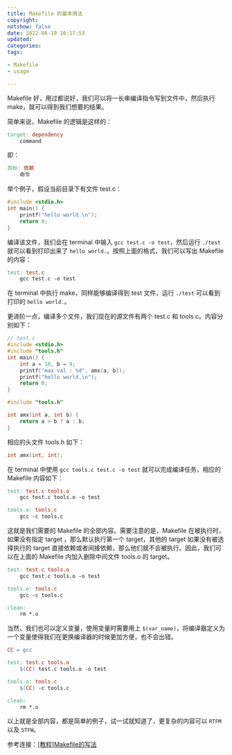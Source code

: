 ```yaml
---
title: Makefile 的基本用法
copyright: 
notshow: false
date: 2022-06-19 16:17:53
updated:
categories:
tags:

- Makefile
- usage

---
```


Makefile 好，用过都说好，我们可以将一长串编译指令写到文件中，然后执行 make，就可以得到我们想要的结果。

简单来说，Makefile 的逻辑是这样的：

```makefile
target: dependency
    command
```

即：

```makefile
目标: 依赖
    命令
```

<!-- more -->

举个例子，假设当前目录下有文件 test.c：

```c
#include <stdio.h>
int main() {
    printf("hello world.\n");
    return 0;
}
```

编译该文件，我们会在 terminal 中输入 `gcc test.c -o test`，然后运行 `./test`就可以看到打印出来了 `hello world.`。按照上面的格式，我们可以写出 Makefile 的内容：

```makefile
test: test.c
    gcc test.c -o test
```

在 terminal 中执行 make，同样能够编译得到 test 文件，运行 `./test` 可以看到打印的 `hello world.`。

更进阶一点，编译多个文件，我们现在的源文件有两个 test.c 和 tools.c。内容分别如下：

```c
// test.c
#include <stdio.h>
#include "tools.h"
int main() {
    int a = 10, b = 9;
    printf("max val : %d", amx(a, b));
    printf("hello world.\n");
    return 0;
}
```

```c
#include "tools.h"

int amx(int a, int b) {
    return a > b ? a : b;
}
```

相应的头文件 tools.h 如下：

```c
int amx(int, int);
```

在 terminal 中使用 `gcc tools.c test.c -o test` 就可以完成编译任务，相应的 Makefile 内容如下：

```makefile
test: test.c tools.o
    gcc test.c tools.o -o test

tools.o: tools.c
    gcc -c tools.c
```

这就是我们需要的 Makefile 的全部内容。需要注意的是，Makefile 在被执行时，如果没有指定 target ，那么默认执行第一个 target，其他的 target 如果没有被选择执行的 target 直接依赖或者间接依赖，那么他们就不会被执行。因此，我们可以在上面的 Makefile 内加入删除中间文件 tools.o 的 target。

```makefile
test: test.c tools.o
    gcc test.c tools.o -o test

tools.o: tools.c
    gcc -c tools.c

clean:
    rm *.o
```

当然，我们也可以定义变量，使用变量时需要用上 `$(var_name)`，将编译器定义为一个变量使得我们在更换编译器的时候更加方便，也不会出错。

```makefile
CC = gcc

test: test.c tools.o
    $(CC) test.c tools.o -o test

tools.o: tools.c
    $(CC) -c tools.c

clean:
    rm *.o
```

以上就是全部内容，都是简单的例子，试一试就知道了，更复杂的内容可以 `RTFM` 以及 `STFW`。

参考连接：[[教程]Makefile的写法](https://www.bilibili.com/video/BV1Mx411m7fm)
